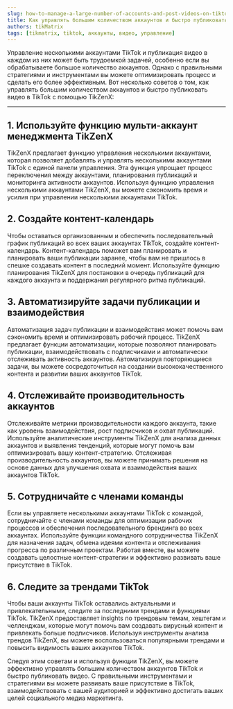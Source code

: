 ```yaml
---
slug: how-to-manage-a-large-number-of-accounts-and-post-videos-on-tiktok-quickly
title: Как управлять большим количеством аккаунтов и быстро публиковать видео в TikTok
authors: tikMatrix
tags: [tikmatrix, tiktok, аккаунты, видео, управление]
---
```


Управление несколькими аккаунтами TikTok и публикация видео в каждом из них может быть трудоемкой задачей, особенно если вы обрабатываете большое количество аккаунтов. Однако с правильными стратегиями и инструментами вы можете оптимизировать процесс и сделать его более эффективным. Вот несколько советов о том, как управлять большим количеством аккаунтов и быстро публиковать видео в TikTok с помощью TikZenX:
<!--truncate-->
---

## 1. Используйте функцию мульти-аккаунт менеджмента TikZenX

TikZenX предлагает функцию управления несколькими аккаунтами, которая позволяет добавлять и управлять несколькими аккаунтами TikTok с единой панели управления. Эта функция упрощает процесс переключения между аккаунтами, планирования публикаций и мониторинга активности аккаунтов. Используя функцию управления несколькими аккаунтами TikZenX, вы можете сэкономить время и усилия при управлении несколькими аккаунтами TikTok.

## 2. Создайте контент-календарь

Чтобы оставаться организованным и обеспечить последовательный график публикаций во всех ваших аккаунтах TikTok, создайте контент-календарь. Контент-календарь поможет вам планировать и планировать ваши публикации заранее, чтобы вам не пришлось в спешке создавать контент в последний момент. Используйте функцию планирования TikZenX для постановки в очередь публикаций для каждого аккаунта и поддержания регулярного ритма публикаций.

## 3. Автоматизируйте задачи публикации и взаимодействия

Автоматизация задач публикации и взаимодействия может помочь вам сэкономить время и оптимизировать рабочий процесс. TikZenX предлагает функции автоматизации, которые позволяют планировать публикации, взаимодействовать с подписчиками и автоматически отслеживать активность аккаунтов. Автоматизируя повторяющиеся задачи, вы можете сосредоточиться на создании высококачественного контента и развитии ваших аккаунтов TikTok.

## 4. Отслеживайте производительность аккаунтов

Отслеживайте метрики производительности каждого аккаунта, такие как уровень взаимодействия, рост подписчиков и охват публикаций. Используйте аналитические инструменты TikZenX для анализа данных аккаунтов и выявления тенденций, которые могут помочь вам оптимизировать вашу контент-стратегию. Отслеживая производительность аккаунтов, вы можете принимать решения на основе данных для улучшения охвата и взаимодействия ваших аккаунтов TikTok.

## 5. Сотрудничайте с членами команды

Если вы управляете несколькими аккаунтами TikTok с командой, сотрудничайте с членами команды для оптимизации рабочих процессов и обеспечения последовательного брендинга во всех аккаунтах. Используйте функции командного сотрудничества TikZenX для назначения задач, обмена идеями контента и отслеживания прогресса по различным проектам. Работая вместе, вы можете создавать целостные контент-стратегии и эффективно развивать ваше присутствие в TikTok.

## 6. Следите за трендами TikTok

Чтобы ваши аккаунты TikTok оставались актуальными и привлекательными, следите за последними трендами и функциями TikTok. TikZenX предоставляет insights по трендовым темам, хештегам и челленджам, которые могут помочь вам создавать вирусный контент и привлекать больше подписчиков. Используя инструменты анализа трендов TikZenX, вы можете воспользоваться популярными трендами и повысить видимость ваших аккаунтов TikTok.

Следуя этим советам и используя функции TikZenX, вы можете эффективно управлять большим количеством аккаунтов TikTok и быстро публиковать видео. С правильными инструментами и стратегиями вы можете развивать ваше присутствие в TikTok, взаимодействовать с вашей аудиторией и эффективно достигать ваших целей социального медиа маркетинга.
